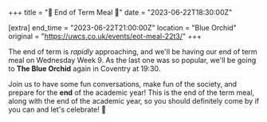 +++
title = "🍲 End of Term Meal 🍲"
date = "2023-06-22T18:30:00Z"

[extra]
end_time = "2023-06-22T21:00:00Z"
location = "Blue Orchid"
original = "https://uwcs.co.uk/events/eot-meal-22t3/"
+++

The end of term is *rapidly* approaching, and we'll be having our end of term meal on Wednesday Week 9. As the last one was so popular, we'll be going to **The Blue Orchid** again in Coventry at 19:30.

Join us to have some fun conversations,  make fun of the society, and prepare for the **end** of the academic year! This is the end of the term meal, along with the end of the academic year, so you should definitely come by if you can and let's celebrate! 🥳
